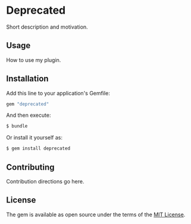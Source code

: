 # Deprecated
Short description and motivation.

## Usage
How to use my plugin.

## Installation
Add this line to your application's Gemfile:

```ruby
gem "deprecated"
```

And then execute:
```bash
$ bundle
```

Or install it yourself as:
```bash
$ gem install deprecated
```

## Contributing
Contribution directions go here.

## License
The gem is available as open source under the terms of the [MIT License](https://opensource.org/licenses/MIT).
